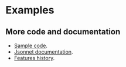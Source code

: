  # Examples




## More code and documentation

- [Sample code](examples/README.md).
- [Jsonnet documentation](docs/README.md).
- [Features history](HISTORY.md).

